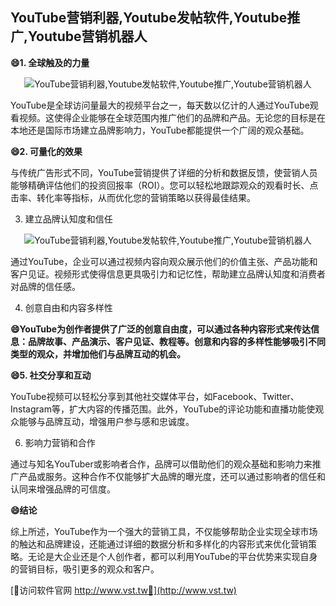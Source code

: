 ## **YouTube营销利器,Youtube发帖软件,Youtube推广,Youtube营销机器人**

**😄1. 全球触及的力量**

 <center><img src="https://vst.tw/MP4/tuiguang/png/3.png" alt="YouTube营销利器,Youtube发帖软件,Youtube推广,Youtube营销机器人"></center>

YouTube是全球访问量最大的视频平台之一，每天数以亿计的人通过YouTube观看视频。这使得企业能够在全球范围内推广他们的品牌和产品。无论您的目标是在本地还是国际市场建立品牌影响力，YouTube都能提供一个广阔的观众基础。

**😄2. 可量化的效果**

与传统广告形式不同，YouTube营销提供了详细的分析和数据反馈，使营销人员能够精确评估他们的投资回报率（ROI）。您可以轻松地跟踪观众的观看时长、点击率、转化率等指标，从而优化您的营销策略以获得最佳结果。

3. 建立品牌认知度和信任

 <center><img src="https://vst.tw/MP4/tuiguang/png/0.png" alt="YouTube营销利器,Youtube发帖软件,Youtube推广,Youtube营销机器人"></center>

通过YouTube，企业可以通过视频内容向观众展示他们的价值主张、产品功能和客户见证。视频形式使得信息更具吸引力和记忆性，帮助建立品牌认知度和消费者对品牌的信任感。

4. 创意自由和内容多样性

**😄YouTube为创作者提供了广泛的创意自由度，可以通过各种内容形式来传达信息：品牌故事、产品演示、客户见证、教程等。创意和内容的多样性能够吸引不同类型的观众，并增加他们与品牌互动的机会。**

**😄5. 社交分享和互动**

YouTube视频可以轻松分享到其他社交媒体平台，如Facebook、Twitter、Instagram等，扩大内容的传播范围。此外，YouTube的评论功能和直播功能使观众能够与品牌互动，增强用户参与感和忠诚度。

6. 影响力营销和合作

通过与知名YouTuber或影响者合作，品牌可以借助他们的观众基础和影响力来推广产品或服务。这种合作不仅能够扩大品牌的曝光度，还可以通过影响者的信任和认同来增强品牌的可信度。

**😄结论**

综上所述，YouTube作为一个强大的营销工具，不仅能够帮助企业实现全球市场的触达和品牌建设，还能通过详细的数据分析和多样化的内容形式来优化营销策略。无论是大企业还是个人创作者，都可以利用YouTube的平台优势来实现自身的营销目标，吸引更多的观众和客户。


[👻访问软件官网 http://www.vst.tw👻](http://www.vst.tw)
